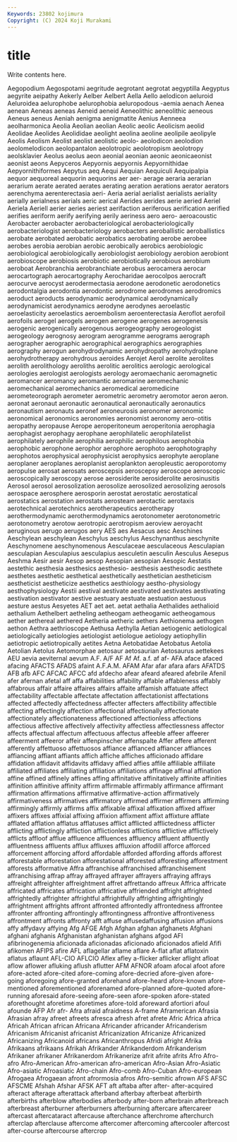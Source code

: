 ```yaml
---
Keywords: 23802 kojimura
Copyright: (C) 2024 Koji Murakami
---
```


# title

Write contents here.




Aegopodium Aegospotami aegritude aegrotant aegrotat aegyptilla Aegyptus aegyrite aeipathy Aekerly
Aelber Aelbert Aella Aello aelodicon aeluroid Aeluroidea aelurophobe aelurophobia aeluropodous
-aemia aenach Aenea aenean Aeneas aeneas Aeneid aeneid Aeneolithic aeneolithic
aeneous Aeneus aeneus Aeniah aenigma aenigmatite Aenius Aenneea aeolharmonica Aeolia
Aeolian aeolian Aeolic aeolic Aeolicism aeolid Aeolidae Aeolides Aeolididae aeolight
aeolina aeoline aeolipile aeolipyle Aeolis Aeolism Aeolist aeolist aeolistic aeolo-
aeolodicon aeolodion aeolomelodicon aeolopantalon aeolotropic aeolotropism aeolotropy aeolsklavier Aeolus aeolus
aeon aeonial aeonian aeonic aeonicaeonist aeonist aeons Aepyceros Aepyornis aepyornis
Aepyornithidae Aepyornithiformes Aepytus aeq Aequi Aequian Aequiculi Aequipalpia aequor aequoreal
aequorin aequorins aer aer- aerage aeraria aerarian aerarium aerate aerated
aerates aerating aeration aerations aerator aerators aerenchyma aerenterectasia aeri- Aeria
aerial aerialist aerialists aeriality aerially aerialness aerials aeric aerical Aerides
aerides aerie aeried Aeriel Aeriela Aeriell aerier aeries aeriest aerifaction
aeriferous aerification aerified aerifies aeriform aerify aerifying aerily aeriness aero
aero- aeroacoustic Aerobacter aerobacter aerobacteriological aerobacteriologically aerobacteriologist aerobacteriology aerobacters aeroballistic
aeroballistics aerobate aerobated aerobatic aerobatics aerobating aerobe aerobee aerobes aerobia
aerobian aerobic aerobically aerobics aerobiologic aerobiological aerobiologically aerobiologist aerobiology aerobion
aerobiont aerobioscope aerobiosis aerobiotic aerobiotically aerobious aerobium aeroboat Aerobranchia aerobranchiate
aerobus aerocamera aerocar aerocartograph aerocartography Aerocharidae aerocolpos aerocraft aerocurve aerocyst
aerodermectasia aerodone aerodonetic aerodonetics aerodontalgia aerodontia aerodontic aerodrome aerodromes aerodromics
aeroduct aeroducts aerodynamic aerodynamical aerodynamically aerodynamicist aerodynamics aerodyne aerodynes aeroelastic
aeroelasticity aeroelastics aeroembolism aeroenterectasia Aeroflot aerofoil aerofoils aerogel aerogels aerogen
aerogene aerogenes aerogenesis aerogenic aerogenically aerogenous aerogeography aerogeologist aerogeology aerognosy
aerogram aerogramme aerograms aerograph aerographer aerographic aerographical aerographics aerographies aerography
aerogun aerohydrodynamic aerohydropathy aerohydroplane aerohydrotherapy aerohydrous aeroides Aerojet Aerol aerolite
aerolites aerolith aerolithology aeroliths aerolitic aerolitics aerologic aerological aerologies aerologist
aerologists aerology aeromaechanic aeromagnetic aeromancer aeromancy aeromantic aeromarine aeromechanic aeromechanical
aeromechanics aeromedical aeromedicine aerometeorograph aerometer aerometric aerometry aeromotor aeron aeron.
aeronat aeronaut aeronautic aeronautical aeronautically aeronautics aeronautism aeronauts aeronef aeroneurosis
aeronomer aeronomic aeronomical aeronomics aeronomies aeronomist aeronomy aero-otitis aeropathy aeropause
Aerope aeroperitoneum aeroperitonia aerophagia aerophagist aerophagy aerophane aerophilatelic aerophilatelist aerophilately
aerophile aerophilia aerophilic aerophilous aerophobia aerophobic aerophone aerophor aerophore aerophoto
aerophotography aerophotos aerophysical aerophysicist aerophysics aerophyte aeroplane aeroplaner aeroplanes aeroplanist
aeroplankton aeropleustic aeroporotomy aeropulse aerosat aerosats aeroscepsis aeroscepsy aeroscope aeroscopic
aeroscopically aeroscopy aerose aerosiderite aerosiderolite aerosinusitis Aerosol aerosol aerosolization aerosolize
aerosolized aerosolizing aerosols aerospace aerosphere aerosporin aerostat aerostatic aerostatical aerostatics
aerostation aerostats aerosteam aerotactic aerotaxis aerotechnical aerotechnics aerotherapeutics aerotherapy aerothermodynamic
aerothermodynamics aerotonometer aerotonometric aerotonometry aerotow aerotropic aerotropism aeroview aeroyacht aeruginous
aerugo aerugos aery AES aes Aesacus aesc Aeschines Aeschylean aeschylean
Aeschylus aeschylus Aeschynanthus aeschynite Aeschynomene aeschynomenous Aesculaceae aesculaceous Aesculapian aesculapian
Aesculapius aesculapius aesculetin aesculin Aesculus Aesepus Aeshma Aesir aesir Aesop
aesop Aesopian aesopian Aesopic Aestatis aestethic aesthesia aesthesics aesthesio- aesthesis
aesthesodic aesthete aesthetes aesthetic aesthetical aesthetically aesthetician aestheticism aestheticist aestheticize
aesthetics aesthiology aestho-physiology aesthophysiology Aestii aestival aestivate aestivated aestivates aestivating
aestivation aestivator aestive aestuary aestuate aestuation aestuous aesture aestus Aesyetes
AET aet aet. aetat aethalia Aethalides aethalioid aethalium Aethelbert aetheling
aetheogam aetheogamic aetheogamous aether aethereal aethered Aetheria aetheric aethers Aethionema
aethogen aethon Aethra aethrioscope Aethusa Aethylla Aetian aetiogenic aetiological aetiologically
aetiologies aetiologist aetiologue aetiology aetiophyllin aetiotropic aetiotropically aetites Aetna Aetobatidae
Aetobatus Aetolia Aetolian Aetolus Aetomorphae aetosaur aetosaurian Aetosaurus aettekees AEU
aevia aeviternal aevum A.F. A/F AF Af Af. a.f. af
af- AFA aface afaced afacing AFACTS AFADS afaint A.F.A.M. AFAM
Afar afar afara afars AFATDS AFB afb AFC AFCAC AFCC
afd afdecho afear afeard afeared afebrile Afenil afer afernan afetal
aff affa affabilities affability affable affableness affably affabrous affair affaire
affaires affairs affaite affamish affatuate affect affectability affectable affectate affectation
affectationist affectations affected affectedly affectedness affecter affecters affectibility affectible affecting
affectingly affection affectional affectionally affectionate affectionately affectionateness affectioned affectionless affections
affectious affective affectively affectivity affectless affectlessness affector affects affectual affectum
affectuous affectus affeeble affeer affeerer affeerment affeeror affeir affenpinscher affenspalte
Affer affere afferent afferently affettuoso affettuosos affiance affianced affiancer affiances
affiancing affiant affiants affich affiche affiches afficionado affidare affidation affidavit
affidavits affidavy affied affies affile affiliable affiliate affiliated affiliates affiliating
affiliation affiliations affinage affinal affination affine affined affinely affines affing
affinitative affinitatively affinite affinities affinition affinitive affinity affirm affirmable affirmably
affirmance affirmant affirmation affirmations affirmative affirmative-action affirmatively affirmativeness affirmatives affirmatory
affirmed affirmer affirmers affirming affirmingly affirmly affirms affix affixable affixal
affixation affixed affixer affixers affixes affixial affixing affixion affixment affixt
affixture afflate afflated afflation afflatus afflatuses afflict afflicted afflictedness afflicter
afflicting afflictingly affliction afflictionless afflictions afflictive afflictively afflicts affloof afflue
affluence affluences affluency affluent affluently affluentness affluents afflux affluxes affluxion
affodill afforce afforced afforcement afforcing afford affordable afforded affording affords
afforest afforestable afforestation afforestational afforested afforesting afforestment afforests afformative Affra
affranchise affranchised affranchisement affranchising affrap affray affrayed affrayer affrayers affraying
affrays affreight affreighter affreightment affret affrettando affreux Affrica affricate affricated
affricates affrication affricative affriended affright affrighted affrightedly affrighter affrightful affrightfully
affrighting affrightingly affrightment affrights affront affronted affrontedly affrontedness affrontee affronter
affronting affrontingly affrontingness affrontive affrontiveness affrontment affronts affronty afft affuse
affusedaffusing affusion affusions affy affydavy affying Afg AFGE Afgh Afghan
afghan afghanets Afghani afghani afghanis Afghanistan afghanistan afghans afgod AFI
afibrinogenemia aficionada aficionadas aficionado aficionados afield Afifi afikomen AFIPS afire
AFL aflagellar aflame aflare A-flat aflat aflatoxin aflatus aflaunt AFL-CIO
AFLCIO Aflex afley a-flicker aflicker aflight afloat aflow aflower afluking
aflush aflutter AFM AFNOR afoam afocal afoot afore afore-acted afore-cited
afore-coming afore-decried afore-given afore-going aforegoing afore-granted aforehand afore-heard afore-known afore-mentioned
aforementioned aforenamed afore-planned afore-quoted afore-running aforesaid afore-seeing afore-seen afore-spoken afore-stated
aforethought aforetime aforetimes afore-told aforeward afortiori afoul afounde AFP Afr
afr- Afra afraid afraidness A-frame Aframerican Afrasia Afrasian afray afreet
afreets afresca afresh afret afrete Afric Africa africa Africah African
african Africana Africander africander Africanderism Africanism Africanist africanist Africanization Africanize
Africanized Africanizing Africanoid africans Africanthropus Afridi afright Afrika Afrikaans afrikaans
Afrikah Afrikander Afrikanderdom Afrikanderism Afrikaner afrikaner Afrikanerdom Afrikanerize afrit afrite
afrits Afro Afro- afro Afro-American Afro-american afro-american Afro-Asian Afro-Asiatic Afro-asiatic
Afroasiatic Afro-chain Afro-comb Afro-Cuban Afro-european Afrogaea Afrogaean afront afrormosia afros
Afro-semitic afrown AFS AFSC AFSCME Afshah Afshar AFSK AFT aft
aftaba after after- after-acquired afteract afterage afterattack afterband afterbay afterbeat
afterbirth afterbirths afterblow afterbodies afterbody after-born afterbrain afterbreach afterbreast afterburner
afterburners afterburning aftercare aftercareer aftercast aftercataract aftercause afterchance afterchrome afterchurch
afterclap afterclause aftercome aftercomer aftercoming aftercooler aftercost after-course aftercourse aftercrop
